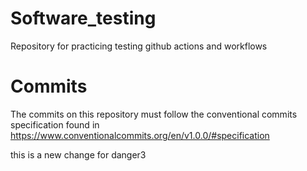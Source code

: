 # Software_testing
Repository for practicing testing github actions and workflows

# Commits
The commits on this repository must follow the conventional commits specification found in
https://www.conventionalcommits.org/en/v1.0.0/#specification

this is a new change for danger3
